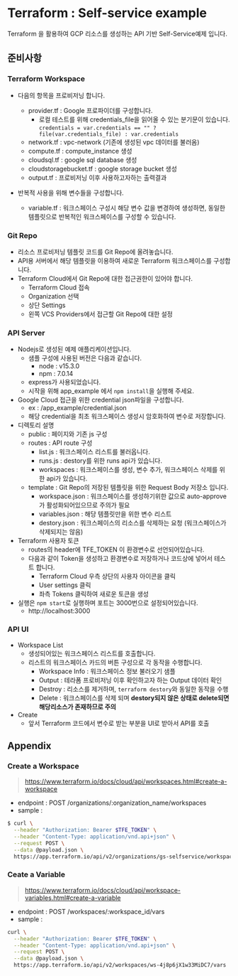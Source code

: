 # Terraform : Self-service example

Terraform 을 활용하여 GCP 리소스를 생성하는 API 기반 Self-Service예제 입니다.


## 준비사항

### Terraform Workspace

- 다음의 항목을 프로비저닝 합니다.
    - provider.tf : Google 프로파이더를 구성합니다.
        - 로컬 테스트를 위해 credentials_file을 읽어올 수 있는 분기문이 있습니다.
            `credentials = var.credentials == "" ? file(var.credentials_file) : var.credentials`
    - network.tf : vpc-network (기존에 생성된 vpc 데이터를 불러옴)
    - compute.tf : compute_instance 생성
    - cloudsql.tf : google sql database 생성
    - cloudstoragebucket.tf : google storage bucket 생성
    - output.tf : 프로비저닝 이후 사용하고자하는 출력결과

- 반복적 사용을 위해 변수들을 구성합니다.
    - variable.tf : 워크스페이스 구성시 해당 변수 값을 변경하여 생성하면, 동일한 템플릿으로 반복적인 워크스페이스를 구성할 수 있습니다.

### Git Repo
- 리소스 프로비저닝 템플릿 코드를 Git Repo에 올려놓습니다.
- API용 서버에서 해당 템플릿을 이용하여 새로운 Terraform 워크스페이스를 구성합니다.
- Terraform Cloud에서 Git Repo에 대한 접근권한이 있어야 합니다.
    - Terraform Cloud 접속
    - Organization 선택
    - 상단 Settings
    - 왼쪽 VCS Providers에서 접근할 Git Repo에 대한 설정

### API Server
- Nodejs로 생성된 예제 애플리케이션입니다.
    - 샘플 구성에 사용된 버전은 다음과 같습니다.
        - node : v15.3.0
        - npm : 7.0.14
    - express가 사용되었습니다.
    - 시작을 위해 app_example 에서 `npm install`을 실행해 주세요.
- Google Cloud 접근을 위한 credential json파일을 구성합니다.
    - ex : /app_example/credential.json
    - 해당 credential을 최초 워크스페이스 생성시 암호화하여 변수로 저장합니다.
- 디렉토리 설명
    - public : 페이지와 기존 js 구성
    - routes : API route 구성
        - list.js : 워크스페이스 리스트를 불러옵니다.
        - runs.js : destory를 위한 runs api가 있습니다.
        - workspaces : 워크스페이스를 생성, 변수 추가, 워크스페이스 삭제를 위한 api가 있습니다.
    - template : Git Repo의 저장된 템플릿을 위한 Request Body 저장소 입니다.
        - workspace.json : 워크스페이스를 생성하기위한 값으로 auto-approve가 활성화되어있으므로 주의가 필요
        - variables.json : 해당 템플릿만을 위한 변수 리스트
        - destory.json : 워크스페이스의 리소스를 삭제하는 요청 (워크스페이스가 삭제되지는 않음)
- Terraform 사용자 토큰
    - routes의 header에 TFE_TOKEN 이 환경변수로 선언되어있습니다.
    - 다음과 같이 Token을 생성하고 환경변수로 저장하거나 코드상에 넣어서 테스트 합니다.
        - Terraform Cloud 우측 상단의 사용자 아이콘을 클릭
        - User settings 클릭
        - 좌측 Tokens 클릭하여 새로운 토큰을 생성
- 실행은 `npm start`로 실행하며 포트는 3000번으로 설정되어있습니다.
    - http://localhost:3000

### API UI
- Workspace List
    - 생성되어있는 워크스페이스 리스트를 호출합니다.
    - 리스트의 워크스페이스 카드의 버튼 구성으로 각 동작을 수행합니다.
        - Workspace Info : 워크스페이스 정보 불러오기 샘플
        - Output : 테라폼 프로비저닝 이후 확인하고자 하는 Output 데이터 확인
        - Destroy : 리소스를 제거하며, `terraform destory`와 동일한 동작을 수행
        - Delete : 워크스페이스를 삭제 되며 **destory되지 않은 상태로 delete되면 해당리소스가 존재하므로 주의**
- Create
    - 앞서 Terraform 코드에서 변수로 받는 부분을 UI로 받아서 API를 호출


## Appendix
### Create a Workspace
> https://www.terraform.io/docs/cloud/api/workspaces.html#create-a-workspace

- endpoint : POST /organizations/:organization_name/workspaces
- sample :
```bash
$ curl \
  --header "Authorization: Bearer $TFE_TOKEN" \
  --header "Content-Type: application/vnd.api+json" \
  --request POST \
  --data @payload.json \
  https://app.terraform.io/api/v2/organizations/gs-selfservice/workspaces
```

### Ceate a Variable
> https://www.terraform.io/docs/cloud/api/workspace-variables.html#create-a-variable

- endpoint : POST /workspaces/:workspace_id/vars
- sample :
```bash
curl \
  --header "Authorization: Bearer $TFE_TOKEN" \
  --header "Content-Type: application/vnd.api+json" \
  --request POST \
  --data @payload.json \
  https://app.terraform.io/api/v2/workspaces/ws-4j8p6jX1w33MiDC7/vars
```
